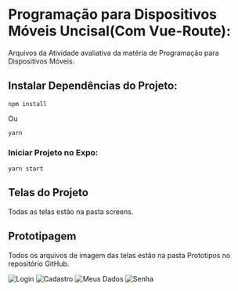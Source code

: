 # Programação para Dispositivos Móveis Uncisal(Com Vue-Route):
Arquivos da Atividade avaliativa da matéria de Programação para Dispositivos Móveis.
## Instalar Dependências do Projeto:
```node
npm install
```
Ou
```node
yarn
```
### Iniciar Projeto no Expo:
```node
yarn start
```
## Telas do Projeto
Todas as telas estão na pasta screens.
## Prototipagem
Todos os arquivos de imagem das telas estão na pasta Prototipos no repositório GitHub.

![Login](https://res.cloudinary.com/lourencolucas/image/upload/v1607271551/PDM-Uncisal/login_rzgdnk.png "Login") 
![Cadastro](https://res.cloudinary.com/lourencolucas/image/upload/v1607271551/PDM-Uncisal/Cadastrar_Usu%C3%A1rio_cqrrmz.png "Cadastro")
![Meus Dados](https://res.cloudinary.com/lourencolucas/image/upload/v1607271551/PDM-Uncisal/Meus_Dados_fakxil.png "Meus Dados")
![Senha](https://res.cloudinary.com/lourencolucas/image/upload/v1607271551/PDM-Uncisal/Recuperar_Senha_uvt1v4.png "Senha")
